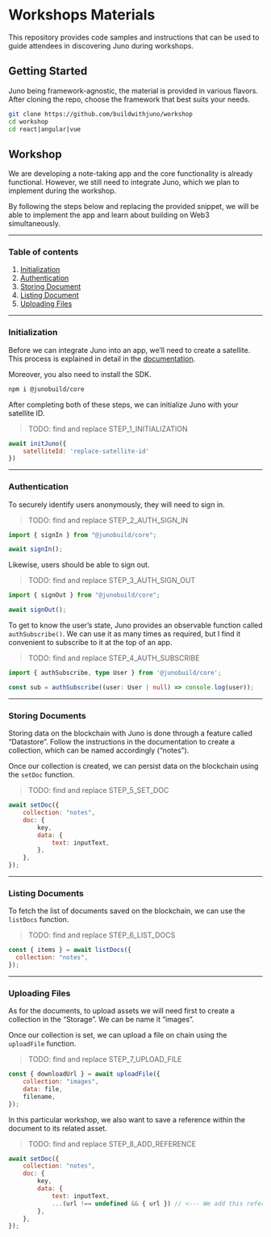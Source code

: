 # Workshops Materials

This repository provides code samples and instructions that can be used to guide attendees in discovering Juno during workshops.

## Getting Started

Juno being framework-agnostic, the material is provided in various flavors. After cloning the repo, choose the framework that best suits your needs.

```bash
git clone https://github.com/buildwithjuno/workshop
cd workshop
cd react|angular|vue
```

## Workshop

We are developing a note-taking app and the core functionality is already functional. However, we still need to integrate Juno, which we plan to implement during the workshop.

By following the steps below and replacing the provided snippet, we will be able to implement the app and learn about building on Web3 simultaneously.

---

### Table of contents

1. [Initialization](#initialization)
2. [Authentication](#authentication)
3. [Storing Document](#storing-documents)
4. [Listing Document](#listing-documents)
5. [Uploading Files](#uploading-files)

---

### Initialization

Before we can integrate Juno into an app, we’ll need to create a satellite. This process is explained in detail in the [documentation](https://juno.build/docs/add-juno-to-an-app/create-a-satellite).

Moreover, you also need to install the SDK.

```bash
npm i @junobuild/core
```

After completing both of these steps, we can initialize Juno with your satellite ID.

> TODO: find and replace STEP_1_INITIALIZATION

```javascript
await initJuno({
    satelliteId: 'replace-satellite-id'
})
```

---

### Authentication

To securely identify users anonymously, they will need to sign in.

> TODO: find and replace STEP_2_AUTH_SIGN_IN

```javascript
import { signIn } from "@junobuild/core";

await signIn();
```

Likewise, users should be able to sign out.

> TODO: find and replace STEP_3_AUTH_SIGN_OUT

```javascript
import { signOut } from "@junobuild/core";

await signOut();
```

To get to know the user’s state, Juno provides an observable function called `authSubscribe()`. We can use it as many times as required, but I find it convenient to subscribe to it at the top of an app.

> TODO: find and replace STEP_4_AUTH_SUBSCRIBE

```typescript
import { authSubscribe, type User } from '@junobuild/core';

const sub = authSubscribe((user: User | null) => console.log(user));
```

---

### Storing Documents

Storing data on the blockchain with Juno is done through a feature called “Datastore”. Follow the instructions in the documentation to create a collection, which can be named accordingly (“notes”).

Once our collection is created, we can persist data on the blockchain using the `setDoc` function.

> TODO: find and replace STEP_5_SET_DOC
 
```javascript
await setDoc({
    collection: "notes",
    doc: {
        key,
        data: {
            text: inputText,
        },
    },
});
```

---

### Listing Documents

To fetch the list of documents saved on the blockchain, we can use the `listDocs` function.

> TODO: find and replace STEP_6_LIST_DOCS
 
```javascript
const { items } = await listDocs({
  collection: "notes",
});
```

---

### Uploading Files

As for the documents, to upload assets we will need first to create a collection in the “Storage”. We can be name it “images”.

Once our collection is set, we can upload a file on chain using the `uploadFile` function.

> TODO: find and replace STEP_7_UPLOAD_FILE

```javascript
const { downloadUrl } = await uploadFile({
    collection: "images",
    data: file,
    filename,
});
```

In this particular workshop, we also want to save a reference within the document to its related asset.

> TODO: find and replace STEP_8_ADD_REFERENCE

```javascript
await setDoc({
    collection: "notes",
    doc: {
        key,
        data: {
            text: inputText,
            ...(url !== undefined && { url }) // <--- We add this reference
        },
    },
});
```